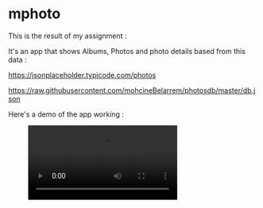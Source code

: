 # mphoto

This is the result of my assignment :

It's an app that shows Albums, Photos and photo details based from this data :

https://jsonplaceholder.typicode.com/photos

https://raw.githubusercontent.com/mohcineBelarrem/photosdb/master/db.json

Here's a demo of the app working :

<figure class="video_container">
  <video controls="true" allowfullscreen="true">
    <source src="assets/record.mp4" type="video/mp4">
  </video>
</figure>
